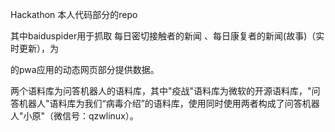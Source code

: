 Hackathon 本人代码部分的repo

其中baiduspider用于抓取 每日密切接触者的新闻 、每日康复者的新闻(故事)（实时更新），为

[weblfg]: https://gitee.com/weblfg/wuhan20200307

的pwa应用的动态网页部分提供数据。

两个语料库为问答机器人的语料库，其中"疫战"语料库为微软的开源语料库，"问答机器人"语料库为我们“病毒介绍”的语料库，使用同时使用两者构成了问答机器人"小原"（微信号：qzwlinux）。